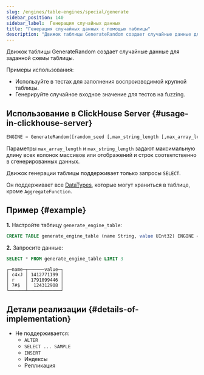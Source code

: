 ```yaml
---
slug: /engines/table-engines/special/generate
sidebar_position: 140
sidebar_label:  Генерация случайных данных
title: "Генерация случайных данных с помощью таблицы"
description: "Движок таблицы GenerateRandom создает случайные данные для заданной схемы таблицы."
---
```


Движок таблицы GenerateRandom создает случайные данные для заданной схемы таблицы.

Примеры использования:

- Используйте в тестах для заполнения воспроизводимой крупной таблицы.
- Генерируйте случайное входное значение для тестов на fuzzing.

## Использование в ClickHouse Server {#usage-in-clickhouse-server}

``` sql
ENGINE = GenerateRandom([random_seed [,max_string_length [,max_array_length]]])
```

Параметры `max_array_length` и `max_string_length` задают максимальную длину всех
колонок массивов или отображений и строк соответственно в сгенерированных данных.

Движок генерации таблицы поддерживает только запросы `SELECT`.

Он поддерживает все [DataTypes](../../../sql-reference/data-types/index.md), которые могут храниться в таблице, кроме `AggregateFunction`.

## Пример {#example}

**1.** Настройте таблицу `generate_engine_table`:

``` sql
CREATE TABLE generate_engine_table (name String, value UInt32) ENGINE = GenerateRandom(1, 5, 3)
```

**2.** Запросите данные:

``` sql
SELECT * FROM generate_engine_table LIMIT 3
```

``` text
┌─name─┬──────value─┐
│ c4xJ │ 1412771199 │
│ r    │ 1791099446 │
│ 7#$  │  124312908 │
└──────┴────────────┘
```

## Детали реализации {#details-of-implementation}

- Не поддерживается:
    - `ALTER`
    - `SELECT ... SAMPLE`
    - `INSERT`
    - Индексы
    - Репликация
